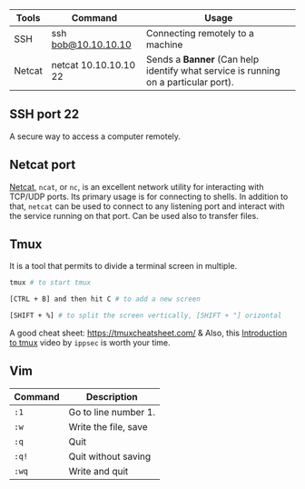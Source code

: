 
| **Tools** | **Command**           | **Usage**                                                                            |
| --------- | --------------------- | ------------------------------------------------------------------------------------ |
| SSH       | ssh bob@10.10.10.10   | Connecting remotely to a machine                                                     |
| Netcat    | netcat 10.10.10.10 22 | Sends a **Banner** (Can help identify what service is running on a particular port). |
## SSH port 22
A secure way to access a computer remotely.

## Netcat port
[Netcat](https://linux.die.net/man/1/nc), `ncat`, or `nc`, is an excellent network utility for interacting with TCP/UDP ports. 
Its primary usage is for connecting to shells. In addition to that, `netcat` can be used to connect to any listening port and interact with the service running on that port. Can be used also to transfer files.

## Tmux
It is a tool that permits to divide a terminal screen in multiple.
```bash
tmux # to start tmux

[CTRL + B] and then hit C # to add a new screen

[SHIFT + %] # to split the screen vertically, [SHIFT + "] orizontal
```
A good cheat sheet: https://tmuxcheatsheet.com/ & Also, this [Introduction to tmux](https://www.youtube.com/watch?v=Lqehvpe_djs) video by `ippsec` is worth your time.

## Vim

|Command|Description|
|---|---|
|`:1`|Go to line number 1.|
|`:w`|Write the file, save|
|`:q`|Quit|
|`:q!`|Quit without saving|
|`:wq`|Write and quit|

